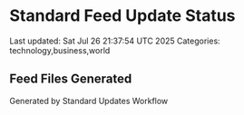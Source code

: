 # Standard Feed Update Status
Last updated: Sat Jul 26 21:37:54 UTC 2025
Categories: technology,business,world

## Feed Files Generated

Generated by Standard Updates Workflow
